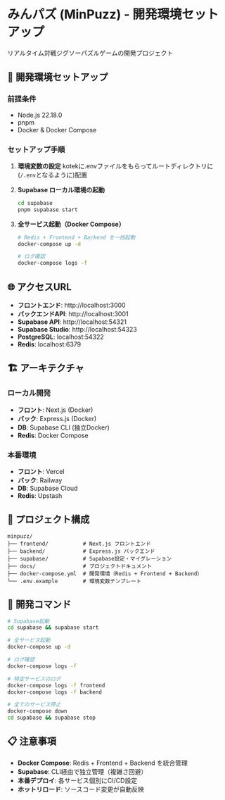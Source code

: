 # みんパズ (MinPuzz) - 開発環境セットアップ

リアルタイム対戦ジグソーパズルゲームの開発プロジェクト

## 🚀 開発環境セットアップ

### 前提条件
- Node.js 22.18.0
- pnpm
- Docker & Docker Compose

### セットアップ手順

1. **環境変数の設定**
   kotekに.envファイルをもらってルートディレクトリに(`/.env`となるように)配置

2. **Supabase ローカル環境の起動**
   ```bash
   cd supabase
   pnpm supabase start
   ```
   
3. **全サービス起動（Docker Compose）**
   ```bash
   # Redis + Frontend + Backend を一括起動
   docker-compose up -d
   
   # ログ確認
   docker-compose logs -f
   ```

## 🌐 アクセスURL

- **フロントエンド**: http://localhost:3000
- **バックエンドAPI**: http://localhost:3001
- **Supabase API**: http://localhost:54321
- **Supabase Studio**: http://localhost:54323
- **PostgreSQL**: localhost:54322
- **Redis**: localhost:6379

## 🏗️ アーキテクチャ

### ローカル開発
- **フロント**: Next.js (Docker)
- **バック**: Express.js (Docker)
- **DB**: Supabase CLI (独立Docker)
- **Redis**: Docker Compose

### 本番環境
- **フロント**: Vercel
- **バック**: Railway
- **DB**: Supabase Cloud
- **Redis**: Upstash

## 📂 プロジェクト構成

```
minpuzz/
├── frontend/           # Next.js フロントエンド
├── backend/            # Express.js バックエンド
├── supabase/           # Supabase設定・マイグレーション
├── docs/               # プロジェクトドキュメント
├── docker-compose.yml  # 開発環境（Redis + Frontend + Backend）
└── .env.example        # 環境変数テンプレート
```

## 🔧 開発コマンド

```bash
# Supabase起動
cd supabase && supabase start

# 全サービス起動
docker-compose up -d

# ログ確認
docker-compose logs -f

# 特定サービスのログ
docker-compose logs -f frontend
docker-compose logs -f backend

# 全てのサービス停止
docker-compose down
cd supabase && supabase stop
```

## 📋 注意事項

- **Docker Compose**: Redis + Frontend + Backend を統合管理
- **Supabase**: CLI経由で独立管理（複雑さ回避）
- **本番デプロイ**: 各サービス個別にCI/CD設定
- **ホットリロード**: ソースコード変更が自動反映
